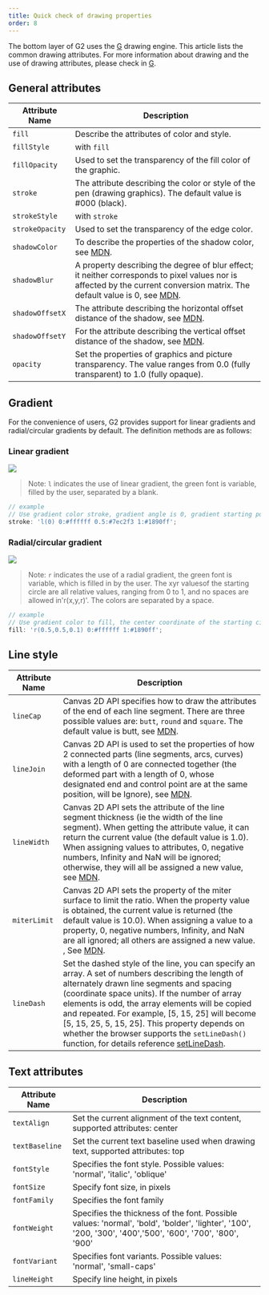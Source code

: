 ```yaml
---
title: Quick check of drawing properties
order: 8
---
```


The bottom layer of G2 uses the [G](https://g.antv.vision/en/docs/api/shape/attrs) drawing engine. This article lists the common drawing attributes. For more information about drawing and the use of drawing attributes, please check in [G](https://g.antv.vision/en/).

## General attributes

| Attribute Name  | Description                                                                                                                                                                              |
| --------------- | ---------------------------------------------------------------------------------------------------------------------------------------------------------------------------------- |
| `fill`          | Describe the attributes of color and style.                                                                                                                                                            |
| `fillStyle`     | with `fill`                                                                                                                                                                          |
| `fillOpacity`   | Used to set the transparency of the fill color of the graphic.                                                                                                                                                    |
| `stroke`        | The attribute describing the color or style of the pen (drawing graphics). The default value is #000 (black).                                                                                                                  |
| `strokeStyle`   | with `stroke`                                                                                                                                                                        |
| `strokeOpacity` | Used to set the transparency of the edge color.                                                                                                                                                        |
| `shadowColor`   | To describe the properties of the shadow color, see [MDN](https://developer.mozilla.org/en-US/docs/Web/API/CanvasRenderingContext2D/shadowColor).                                                            |
| `shadowBlur`    | A property describing the degree of blur effect; it neither corresponds to pixel values ​​nor is affected by the current conversion matrix. The default value is 0, see [MDN](https://developer.mozilla.org/en-US/docs/Web/API/CanvasRenderingContext2D/shadowBlur). |
| `shadowOffsetX` | The attribute describing the horizontal offset distance of the shadow, see [MDN](https://developer.mozilla.org/en-US/docs/Web/API/CanvasRenderingContext2D/shadowOffsetX).                                                  |
| `shadowOffsetY` | For the attribute describing the vertical offset distance of the shadow, see [MDN](https://developer.mozilla.org/en-US/docs/Web/API/CanvasRenderingContext2D/shadowOffsetY).                                                  |
| `opacity`       | Set the properties of graphics and picture transparency. The value ranges from 0.0 (fully transparent) to 1.0 (fully opaque).                                                                                                  |

## Gradient

For the convenience of users, G2 provides support for linear gradients and radial/circular gradients by default. The definition methods are as follows:

### Linear gradient

![](https://gw.alipayobjects.com/zos/rmsportal/ElBYXdsTZKFflacOBNtp.png#align=left&display=inline&height=142&originHeight=328&originWidth=1384&status=done&style=none&width=600)

> Note: `l` indicates the use of linear gradient, the green font is variable, filled by the user, separated by a blank.

```javascript
// example
// Use gradient color stroke, gradient angle is 0, gradient starting point color #ffffff, midpoint gradient color #7ec2f3, ending gradient color #1890ff
stroke: 'l(0) 0:#ffffff 0.5:#7ec2f3 1:#1890ff';
```

### Radial/circular gradient

![](https://gw.alipayobjects.com/zos/rmsportal/fBFocveoeRaeaCCPTaFo.png#align=left&display=inline&height=144&originHeight=408&originWidth=1702&status=done&style=none&width=600)

> Note: `r` indicates the use of a radial gradient, the green font is variable, which is filled in by the user. The xyr values ​​of the starting circle are all relative values, ranging from 0 to 1, and no spaces are allowed in'r(x,y,r)'. The colors are separated by a space.

```javascript
// example
// Use gradient color to fill, the center coordinate of the starting circle of the gradient is the center point of the bounding box of the filled object, the radius is 0.1 times (the diagonal length of the bounding box / 2), the color of the starting point of the gradient #ffffff , The gradient color at the midpoint is #7ec2f3, and the gradient color at the end is #1890ff 
fill: 'r(0.5,0.5,0.1) 0:#ffffff 1:#1890ff';
```

## Line style

| Attribute Name | Description                                                                                                                                                                                                                                                                                                                                                                 |
| -------------- | -------------------------------------------------------------------------------------------------------------------------------------------------------------------------------------------------------------------------------------------------------------------------------------------------------------------------------------------------------------------- |
| `lineCap`      | Canvas 2D API specifies how to draw the attributes of the end of each line segment. There are three possible values are: `butt`, `round` and `square`. The default value is butt, see [MDN](https://developer.mozilla.org/en-US/docs/Web/API/CanvasRenderingContext2D/lineCap).                                                                                                                                                 |
| `lineJoin`     | Canvas 2D API is used to set the properties of how 2 connected parts (line segments, arcs, curves) with a length of 0 are connected together (the deformed part with a length of 0, whose designated end and control point are at the same position, will be Ignore), see [MDN](https://developer.mozilla.org/en-US/docs/Web/API/CanvasRenderingContext2D/lineJoin).                                                                                                           |
| `lineWidth`    | Canvas 2D API sets the attribute of the line segment thickness (ie the width of the line segment). When getting the attribute value, it can return the current value (the default value is 1.0). When assigning values ​​to attributes, 0, negative numbers, Infinity and NaN will be ignored; otherwise, they will all be assigned a new value, see [MDN](https://developer.mozilla.org/en-US/docs/Web/API/CanvasRenderingContext2D/lineWidth).                                                                       |
| `miterLimit`   | Canvas 2D API sets the property of the miter surface to limit the ratio. When the property value is obtained, the current value is returned (the default value is 10.0). When assigning a value to a property, 0, negative numbers, Infinity, and NaN are all ignored; all others are assigned a new value. , See [MDN](https://developer.mozilla.org/en-US/docs/Web/API/CanvasRenderingContext2D/miterLimit).                                                                                   |
| `lineDash`     | Set the dashed style of the line, you can specify an array. A set of numbers describing the length of alternately drawn line segments and spacing (coordinate space units). If the number of array elements is odd, the array elements will be copied and repeated. For example, [5, 15, 25] will become [5, 15, 25, 5, 15, 25]. This property depends on whether the browser supports the  `setLineDash()` function, for details reference [setLineDash](https://developer.mozilla.org/en-US/docs/Web/API/CanvasRenderingContext2D/setLineDash). |

## Text attributes

| Attribute Name | Description                                                                                                                         |
| -------------- | ---------------------------------------------------------------------------------------------------------------------------- |
| `textAlign`    | Set the current alignment of the text content, supported attributes: center                                                                               |
| `textBaseline` | Set the current text baseline used when drawing text, supported attributes: top                                                                         |
| `fontStyle`    | Specifies the font style. Possible values: 'normal', 'italic', 'oblique'                                                                        |
| `fontSize`     | Specify font size, in pixels                                                                                                          |
| `fontFamily`   | Specifies the font family                                                                                                               |
| `fontWeight`   | Specifies the thickness of the font. Possible values: 'normal', 'bold', 'bolder', 'lighter', '100', '200, '300', '400','500', '600', '700', '800', '900' |
| `fontVariant`  | Specifies font variants. Possible values: 'normal', 'small-caps'                                                                               |
| `lineHeight`   | Specify line height, in pixels                                                                                                          |
